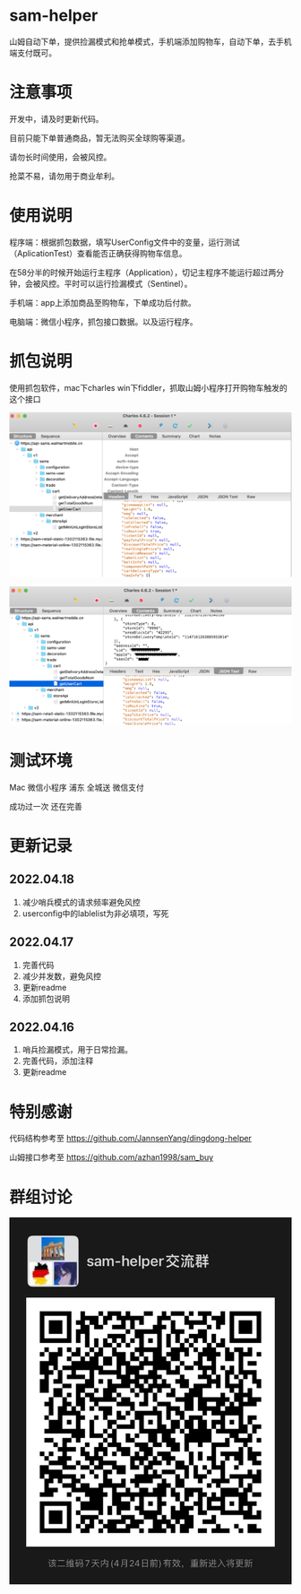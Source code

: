# sam-helper
山姆自动下单，提供捡漏模式和抢单模式，手机端添加购物车，自动下单，去手机端支付既可。

# 注意事项
开发中，请及时更新代码。

目前只能下单普通商品，暂无法购买全球购等渠道。

请勿长时间使用，会被风控。

抢菜不易，请勿用于商业牟利。

# 使用说明
程序端：根据抓包数据，填写UserConfig文件中的变量，运行测试（AplicationTest）查看能否正确获得购物车信息。

在58分半的时候开始运行主程序（Application），切记主程序不能运行超过两分钟，会被风控。平时可以运行捡漏模式（Sentinel）。

手机端：app上添加商品至购物车，下单成功后付款。

电脑端：微信小程序，抓包接口数据。以及运行程序。

# 抓包说明
使用抓包软件，mac下charles win下fiddler，抓取山姆小程序打开购物车触发的这个接口

![headers](https://github.com/NotwoJack/sam-helper/blob/main/image/headers.png)

![headers2](https://github.com/NotwoJack/sam-helper/blob/main/image/headers2.png)

# 测试环境
Mac 微信小程序 浦东 全城送 微信支付

成功过一次 还在完善

# 更新记录
## 2022.04.18
1. 减少哨兵模式的请求频率避免风控
2. userconfig中的lablelist为非必填项，写死

## 2022.04.17
1. 完善代码
2. 减少并发数，避免风控
3. 更新readme
4. 添加抓包说明

## 2022.04.16
1. 哨兵捡漏模式，用于日常捡漏。
2. 完善代码，添加注释
3. 更新readme

# 特别感谢
代码结构参考至 https://github.com/JannsenYang/dingdong-helper

山姆接口参考至 https://github.com/azhan1998/sam_buy

# 群组讨论
![qrcode](https://github.com/NotwoJack/sam-helper/blob/main/image/qrcode.JPG)
